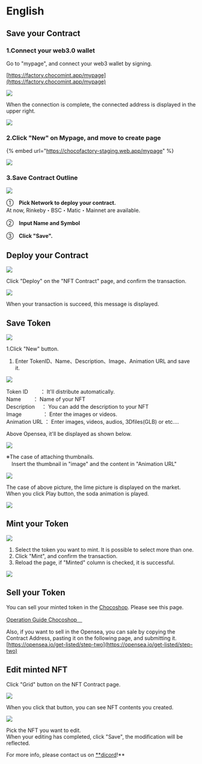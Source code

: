 # English

## Save your Contract

### 1.Connect your web3.0 wallet

Go to "mypage", and connect your web3 wallet by signing.

[https://factory.chocomint.app/mypage](https://factory.chocomint.app/mypage)

![](../../../.gitbook/assets/image%20%2842%29.png)

When the connection is complete, the connected address is displayed in the upper right.

![](../../../.gitbook/assets/image%20%2826%29.png)

### 2.Click "New" on Mypage, and move to create page

{% embed url="https://chocofactory-staging.web.app/mypage" %}

![](../../../.gitbook/assets/image%20%2827%29.png)

### 3.Save Contract Outline

![](../../../.gitbook/assets/image%20%2820%29.png)

①　**Pick Network to deploy your contract.**  
          At now, Rinkeby・BSC・Matic・Mainnet are available.

②　**Input Name and Symbol**

③　**Click "Save".**

## Deploy your Contract

![](../../../.gitbook/assets/image%20%2810%29.png)

Click "Deploy" on the "NFT Contract" page, and confirm the transaction.

![](../../../.gitbook/assets/image%20%281%29.png)

When your transaction is succeed, this message is displayed.

## Save Token

![](../../../.gitbook/assets/image%20%2822%29.png)

1.Click "New" button.

1. Enter TokenID、Name、Description、Image、Animation URL and save it.

![](../../../.gitbook/assets/image%20%2839%29.png)

Token ID　　    ： It'll distribute automatically.  
Name　　         ： Name of your NFT   
Description　   ： You can add the description to your NFT  
Image　　　　： Enter the images or videos.  
Animation URL ： Enter images, videos, audios, 3Dfiles\(GLB\) or etc....

Above Opensea, it'll be displayed as shown below.

![](../../../.gitbook/assets/image%20%2824%29.png)

※The case of attaching thumbnails.  
　Insert the thumbnail in "image" and the content in "Animation URL"

![](../../../.gitbook/assets/image%20%2844%29.png)

The case of above picture, the lime picture is displayed on the market.  
When you click Play button, the soda animation is played.

![](../../../.gitbook/assets/image%20%2829%29.png)

## Mint your Token

![](../../../.gitbook/assets/image%20%2832%29.png)

1. Select  the token you want to mint. It is possible to select more than one.
2. Click "Mint", and confirm the transaction.
3. Reload the page, if "Minted" column is checked, it is successful.

![](../../../.gitbook/assets/image%20%285%29.png)

## Sell your Token

You can sell your minted token in the [Chocoshop](https://shop.chocomint.app/). Please see this page.

[Operation Guide Chocoshop　](https://app.gitbook.com/@block-base/s/chocomintapp/operation-guide/chocomint-shop/japanese)

Also, if you want to sell in the Opensea, you can sale by copying the Contract Address, pasting it on the following page, and submitting it.  
[https://opensea.io/get-listed/step-two](https://opensea.io/get-listed/step-two)



## Edit minted NFT

Click "Grid" button on the NFT Contract page.

![](../../../.gitbook/assets/image%20%2848%29.png)

When you click that button, you can see NFT contents you created.

![](../../../.gitbook/assets/image%20%2812%29.png)

Pick the NFT you want to edit.  
When your editing has completed, click "Save", the modification will be reflected.

For more info, please contact us on [\*\*dicord](https://discord.gg/EaCUBgAu)!\*\*

